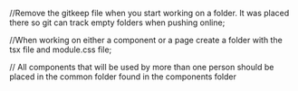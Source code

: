//Remove the gitkeep file when you start working on a folder. It was placed there so git can track empty folders when pushing online;


//When working on either a component or a page create a folder with the tsx file and module.css file;


// All components that will be used by more than one person should be placed in the common folder found in the components folder
